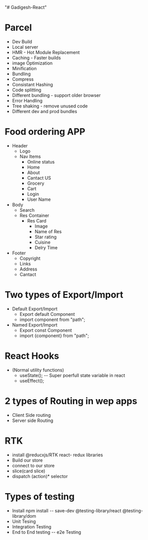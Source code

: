 "# Gadigesh-React"

# Parcel
- Dev Build
- Local server
- HMR - Hot Module Replacement
- Caching - Faster builds
- image Optimization
- Minification
- Bundling 
- Compress
- Consistant Hashing
- Code splitting
- Different bundling - support older browser
- Error Handling
- Tree shaking - remove unused code
- Different dev and prod bundles

# Food ordering APP
- Header
  - Logo
  - Nav Items
     - Online status
     - Home
     - About 
     - Cantact US
     - Grocery
     - Cart
     - Login
     - User Name
- Body 
  - Search
  - Res Container
     - Res Card
        - Image
        - Name of Res 
        - Star rating 
        - Cuisine 
        - Delry Time
- Footer
  - Copyright
  - Links
  - Address
  - Cantact


# Two types of Export/Import
- Default Export/Import
  - Export default Component
  - import component from "path";
- Named Export/Import
  - Export const Component
  - import {component} from "path";

# React Hooks
- (Normal utility functions)
  - useState(); -- Super poerfull state variable in react
  - useEffect();

# 2 types of Routing in wep apps
- Client Side routing 
- Server side Routing 



# RTK

* install @reducxjs/RTK react- redux libraries
* Build our store 
* connect to our store 
* slice(card slice)
* dispatch (action)* selector 

# Types of testing
- Install npm install -- save-dev @testing-library/react @testing-library/dom
- Unit Tesing 
- Integration Testing
- End to End testing -- e2e Testing